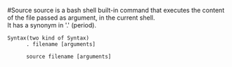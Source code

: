 #Source
source is a bash shell built-in command that executes the content of the file passed as argument, in the current shell.   
It has a synonym in '.' (period).

```
Syntax(two kind of Syntax)
      . filename [arguments]

      source filename [arguments]
```